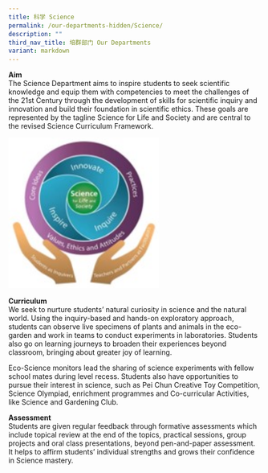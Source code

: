 ```yaml
---
title: 科学 Science
permalink: /our-departments-hidden/Science/
description: ""
third_nav_title: 培群部门 Our Departments
variant: markdown
---
```

**Aim** <br>
The Science Department aims to inspire students to seek scientific knowledge and equip them with competencies to meet the challenges of the 21st Century through the development of skills for scientific inquiry and innovation and build their foundation in scientific ethics. 
These goals are represented by the tagline Science for Life and Society and are central to the revised Science Curriculum Framework.

<img src="/images/Our%20Programmes/Science1.jpg" alt="Science1" style="width:300px;height:300px;"> 

**Curriculum** <br>
We seek to nurture students’ natural curiosity in science and the natural world. Using the inquiry-based and hands-on exploratory approach, students can observe live specimens of plants and animals in the eco-garden and work in teams to conduct experiments in laboratories. Students also go on learning journeys to broaden their experiences beyond classroom, bringing about greater joy of learning. 

Eco-Science monitors lead the sharing of science experiments with fellow school mates during level recess. Students also have opportunities to pursue their interest in science, such as Pei Chun Creative Toy Competition, Science Olympiad, enrichment programmes and Co-curricular Activities, like Science and Gardening Club. 

**Assessment** <br>
Students are given regular feedback through formative assessments which include topical review at the end of the topics, practical sessions, group projects and oral class presentations, beyond pen-and-paper assessment. It helps to affirm students’ individual strengths and grows their confidence in Science mastery.